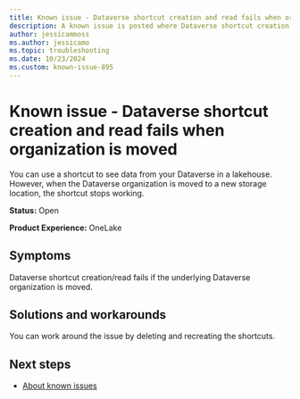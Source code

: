```yaml
---
title: Known issue - Dataverse shortcut creation and read fails when organization is moved
description: A known issue is posted where Dataverse shortcut creation and read fails when organization is moved.
author: jessicammoss
ms.author: jessicamo
ms.topic: troubleshooting  
ms.date: 10/23/2024
ms.custom: known-issue-895
---
```


# Known issue - Dataverse shortcut creation and read fails when organization is moved

You can use a shortcut to see data from your Dataverse in a lakehouse. However, when the Dataverse organization is moved to a new storage location, the shortcut stops working.

**Status:** Open

**Product Experience:** OneLake

## Symptoms

Dataverse shortcut creation/read fails if the underlying Dataverse organization is moved.

## Solutions and workarounds

You can work around the issue by deleting and recreating the shortcuts.

## Next steps

- [About known issues](https://support.fabric.microsoft.com/known-issues)
